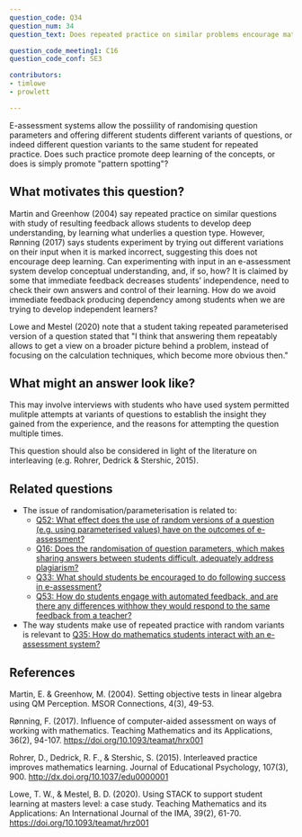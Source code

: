 ```yaml
---
question_code: Q34 
question_num: 34 
question_text: Does repeated practice on similar problems encourage mathematics students to discover deep links between items, or simply encourage memorisation and pattern-spotting? 

question_code_meeting1: C16 
question_code_conf: SE3 

contributors: 
- timlowe
- prowlett

---
```


E-assessment systems allow the possiility of randomising question parameters and offering different students different variants of questions, or indeed different question variants to the same student for repeated practice. Does such practice promote deep learning of the concepts, or does is simply promote "pattern spotting"?


## What motivates this question?

Martin and Greenhow (2004) say repeated practice on similar questions with study of resulting feedback allows students to develop deep understanding, by learning what underlies a question type. However, Rønning (2017) says students experiment by trying out different variations on their input when it is marked incorrect, suggesting this does not encourage deep learning. Can experimenting with input in an e-assessment system develop conceptual understanding, and, if so, how? It is claimed by some that immediate feedback decreases students’ independence, need to check their own answers and control of their learning. How do we avoid immediate feedback producing dependency among students when we are trying to develop independent learners? 

Lowe and Mestel (2020) note that a student taking repeated parameterised version of a question stated that "I think that answering them repeatably allows to get a view on
a broader picture behind a problem, instead of focusing on the calculation techniques, which become
more obvious then."

## What might an answer look like?

This may involve interviews with students who have used system permitted mulitple attempts at variants of questions to establish the insight they gained from the experience, and the reasons for attempting the question multiple times.

This question should also be considered in light of the literature on interleaving (e.g. Rohrer, Dedrick & Stershic, 2015).

## Related questions

* The issue of randomisation/parameterisation is related to:
  - [Q52: What effect does the use of random versions of a question (e.g. using parameterised values) have on the outcomes of e-assessment?](Q52)
  - [Q16: Does the randomisation of question parameters, which makes sharing answers between students difficult, adequately address plagiarism?](Q16)
  - [Q33: What should students be encouraged to do following success in e-assessment?](Q33)
  - [Q53: How do students engage with automated feedback, and are there any differences withhow they would respond to the same feedback from a teacher?](Q53)
* The way students make use of repeated practice with random variants is relevant to [Q35: How do mathematics students interact with an e-assessment system?](Q35)

## References

Martin, E. & Greenhow, M. (2004). Setting objective tests in linear algebra using QM Perception. MSOR Connections, 4(3), 49-53. 

Rønning, F. (2017). Influence of computer-aided assessment on ways of working with mathematics. Teaching Mathematics and its Applications, 36(2), 94-107. https://doi.org/10.1093/teamat/hrx001

Rohrer, D., Dedrick, R. F., & Stershic, S. (2015). Interleaved practice improves mathematics learning. Journal of Educational Psychology, 107(3), 900. http://dx.doi.org/10.1037/edu0000001

Lowe, T. W., & Mestel, B. D. (2020). Using STACK to support student learning at masters level: a case study. Teaching Mathematics and its Applications: An International Journal of the IMA, 39(2), 61-70. https://doi.org/10.1093/teamat/hrz001
